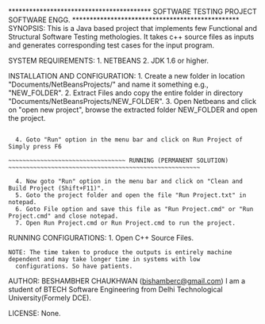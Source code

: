 ***************************************** SOFTWARE TESTING PROJECT SOFTWARE ENGG. ************************************************
SYNOPSIS:
	This is a Java based project that implements few Functional and Structural Software Testing methologies.
	It takes c++ source files as inputs and generates corresponding test cases for the input program.

SYSTEM REQUIREMENTS:
	1. NETBEANS
	2. JDK 1.6 or higher.

INSTALLATION AND CONFIGURATION:
	1. Create a new folder in location "Documents/NetBeansProjects/" and name it something e.g., "NEW_FOLDER".
	2. Extract Files ando copy the entire folder in directory "Documents/NetBeansProjects/NEW_FOLDER".
	3. Open Netbeans and click on "open new project", browse the extracted folder NEW_FOLDER and open the project.

  ~~~~~~~~~~~~~~~~~~~~~~~~~~~~~~~~~ COMPILING AND RUNNING (TEMPORARY SOLUTION) ~~~~~~~~~~~~~~~~~~~~~~~~~~~~~~~~~~~~~~~~

	4. Goto "Run" option in the menu bar and click on Run Project of Simply press F6

  ~~~~~~~~~~~~~~~~~~~~~~~~~~~~~~~~~ RUNNING (PERMANENT SOLUTION) ~~~~~~~~~~~~~~~~~~~~~~~~~~~~~~~~~~~~~~~~~~~~~~~~~~~~~~

	4. Now goto "Run" option in the menu bar and click on "Clean and Build Project (Shift+F11)".
	5. Goto the project folder and open the file "Run Project.txt" in notepad.
	6. Goto File option and save this file as "Run Project.cmd" or "Run Project.cmd" and close notepad.
	7. Open Run Project.cmd or Run Project.cmd to run the project.

  ~~~~~~~~~~~~~~~~~~~~~~~~~~~~~~~~~~~~~~~~~~~~~~~~~~~~~~~~~~~~~~~~~~~~~~~~~~~~~~~~~~~~~~~~~~~~~~~~~~~~~~~~~~~~~~~~~~~~~

RUNNING CONFIGURATIONS:
	1. Open C++ Source Files.

	NOTE: The time taken to produce the outputs is entirely machine dependent and may take longer time in systems with low
      configurations. So have patients.
	 
AUTHOR:
	BESHAMBHER CHAUKHWAN (bishamberc@gmail.com)
	I am a student of BTECH Software Engineering from Delhi Technological University(Formely DCE).

LICENSE:
	None.
